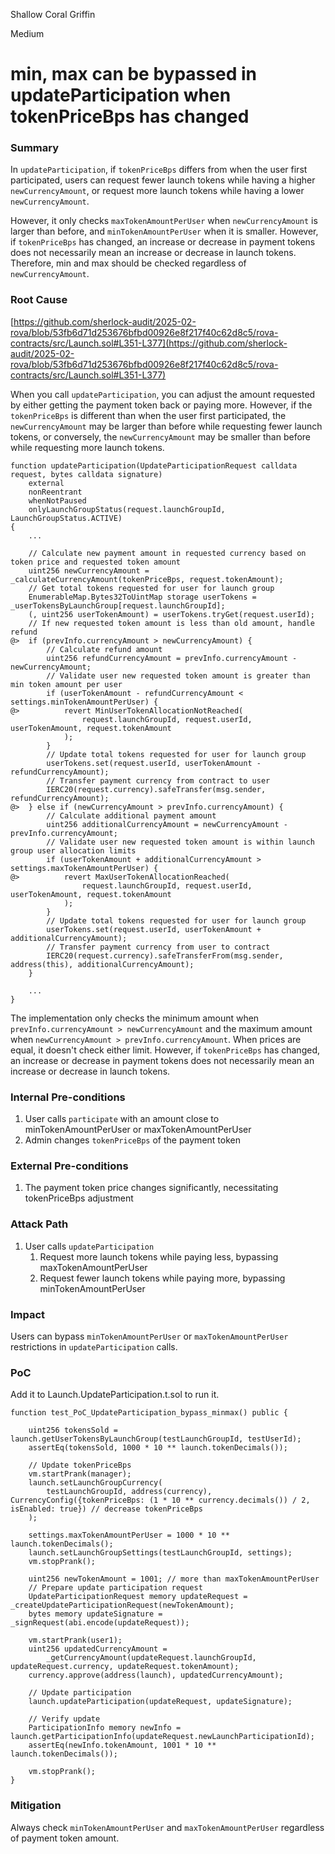 Shallow Coral Griffin

Medium

# min, max can be bypassed in updateParticipation when tokenPriceBps has changed

### Summary

In `updateParticipation`, if `tokenPriceBps` differs from when the user first participated, users can request fewer launch tokens while having a higher `newCurrencyAmount`, or request more launch tokens while having a lower `newCurrencyAmount`.

However, it only checks `maxTokenAmountPerUser` when `newCurrencyAmount` is larger than before, and `minTokenAmountPerUser` when it is smaller. However, if `tokenPriceBps` has changed, an increase or decrease in payment tokens does not necessarily mean an increase or decrease in launch tokens. Therefore, min and max should be checked regardless of `newCurrencyAmount`. 


### Root Cause

[https://github.com/sherlock-audit/2025-02-rova/blob/53fb6d71d253676bfbd00926e8f217f40c62d8c5/rova-contracts/src/Launch.sol#L351-L377](https://github.com/sherlock-audit/2025-02-rova/blob/53fb6d71d253676bfbd00926e8f217f40c62d8c5/rova-contracts/src/Launch.sol#L351-L377)

When you call `updateParticipation`, you can adjust the amount requested by either getting the payment token back or paying more. However, if the `tokenPriceBps` is different than when the user first participated, the `newCurrencyAmount` may be larger than before while requesting fewer launch tokens, or conversely, the `newCurrencyAmount` may be smaller than before while requesting more launch tokens.

```solidity
function updateParticipation(UpdateParticipationRequest calldata request, bytes calldata signature)
    external
    nonReentrant
    whenNotPaused
    onlyLaunchGroupStatus(request.launchGroupId, LaunchGroupStatus.ACTIVE)
{
    ...

    // Calculate new payment amount in requested currency based on token price and requested token amount
    uint256 newCurrencyAmount = _calculateCurrencyAmount(tokenPriceBps, request.tokenAmount);
    // Get total tokens requested for user for launch group
    EnumerableMap.Bytes32ToUintMap storage userTokens = _userTokensByLaunchGroup[request.launchGroupId];
    (, uint256 userTokenAmount) = userTokens.tryGet(request.userId);
    // If new requested token amount is less than old amount, handle refund
@>  if (prevInfo.currencyAmount > newCurrencyAmount) {
        // Calculate refund amount
        uint256 refundCurrencyAmount = prevInfo.currencyAmount - newCurrencyAmount;
        // Validate user new requested token amount is greater than min token amount per user
        if (userTokenAmount - refundCurrencyAmount < settings.minTokenAmountPerUser) {
@>          revert MinUserTokenAllocationNotReached(
                request.launchGroupId, request.userId, userTokenAmount, request.tokenAmount
            );
        }
        // Update total tokens requested for user for launch group
        userTokens.set(request.userId, userTokenAmount - refundCurrencyAmount);
        // Transfer payment currency from contract to user
        IERC20(request.currency).safeTransfer(msg.sender, refundCurrencyAmount);
@>  } else if (newCurrencyAmount > prevInfo.currencyAmount) {
        // Calculate additional payment amount
        uint256 additionalCurrencyAmount = newCurrencyAmount - prevInfo.currencyAmount;
        // Validate user new requested token amount is within launch group user allocation limits
        if (userTokenAmount + additionalCurrencyAmount > settings.maxTokenAmountPerUser) {
@>          revert MaxUserTokenAllocationReached(
                request.launchGroupId, request.userId, userTokenAmount, request.tokenAmount
            );
        }
        // Update total tokens requested for user for launch group
        userTokens.set(request.userId, userTokenAmount + additionalCurrencyAmount);
        // Transfer payment currency from user to contract
        IERC20(request.currency).safeTransferFrom(msg.sender, address(this), additionalCurrencyAmount);
    }

    ...
}
```

The implementation only checks the minimum amount when `prevInfo.currencyAmount > newCurrencyAmount` and the maximum amount when `newCurrencyAmount > prevInfo.currencyAmount`. When prices are equal, it doesn't check either limit. However, if `tokenPriceBps` has changed, an increase or decrease in payment tokens does not necessarily mean an increase or decrease in launch tokens.


### Internal Pre-conditions

1. User calls `participate` with an amount close to minTokenAmountPerUser or maxTokenAmountPerUser
2. Admin changes `tokenPriceBps` of the payment token


### External Pre-conditions

1. The payment token price changes significantly, necessitating tokenPriceBps adjustment


### Attack Path

1. User calls `updateParticipation` 
    1. Request more launch tokens while paying less, bypassing maxTokenAmountPerUser
    2. Request fewer launch tokens while paying more, bypassing minTokenAmountPerUser


### Impact

Users can bypass `minTokenAmountPerUser` or `maxTokenAmountPerUser` restrictions in `updateParticipation` calls.


### PoC

Add it to Launch.UpdateParticipation.t.sol to run it. 

```solidity
function test_PoC_UpdateParticipation_bypass_minmax() public {

    uint256 tokensSold = launch.getUserTokensByLaunchGroup(testLaunchGroupId, testUserId);
    assertEq(tokensSold, 1000 * 10 ** launch.tokenDecimals());

    // Update tokenPriceBps
    vm.startPrank(manager);
    launch.setLaunchGroupCurrency(
        testLaunchGroupId, address(currency), CurrencyConfig({tokenPriceBps: (1 * 10 ** currency.decimals()) / 2, isEnabled: true}) // decrease tokenPriceBps
    );

    settings.maxTokenAmountPerUser = 1000 * 10 ** launch.tokenDecimals();
    launch.setLaunchGroupSettings(testLaunchGroupId, settings);
    vm.stopPrank();

    uint256 newTokenAmount = 1001; // more than maxTokenAmountPerUser
    // Prepare update participation request
    UpdateParticipationRequest memory updateRequest = _createUpdateParticipationRequest(newTokenAmount);
    bytes memory updateSignature = _signRequest(abi.encode(updateRequest));

    vm.startPrank(user1);
    uint256 updatedCurrencyAmount =
        _getCurrencyAmount(updateRequest.launchGroupId, updateRequest.currency, updateRequest.tokenAmount);
    currency.approve(address(launch), updatedCurrencyAmount);

    // Update participation
    launch.updateParticipation(updateRequest, updateSignature);

    // Verify update
    ParticipationInfo memory newInfo = launch.getParticipationInfo(updateRequest.newLaunchParticipationId);
    assertEq(newInfo.tokenAmount, 1001 * 10 ** launch.tokenDecimals());

    vm.stopPrank();
}
```

### Mitigation

Always check `minTokenAmountPerUser` and `maxTokenAmountPerUser` regardless of payment token amount.